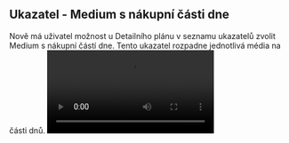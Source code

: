 ﻿---
categories: [fenix]
layout: fenix
---
## Ukazatel - Medium s nákupní části dne 
Nově má uživatel možnost u Detailního plánu v seznamu ukazatelů zvolit Medium s nákupní částí dne. 
Tento ukazatel rozpadne jednotlivá média na části dnů.
<video src="{{site.url}}/data/nakupni.mp4" type="video/mp4" controls></video>
